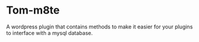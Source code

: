 Tom-m8te
========

A wordpress plugin that contains methods to make it easier for your plugins to interface with a mysql database.